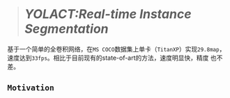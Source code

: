 > # **_YOLACT:Real-time Instance Segmentation_**
基于一个简单的全卷积网络，在`MS COCO`数据集上单卡（`TitanXP`）实现`29.8map`，速度达到`33fps`。相比于目前现有的state-of-art的方法，速度明显快，精度
也不差。
## `Motivation`
